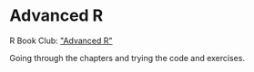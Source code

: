 # Advanced R
R Book Club: ["Advanced R"](https://adv-r.hadley.nz/)

Going through the chapters and trying the code and exercises.
